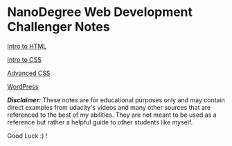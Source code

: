 # NanoDegree Web Development Challenger Notes
[Intro to HTML](HTML.md)

[Intro to CSS](CSS.md)

[Advanced CSS](Advanced%20CSS.md)

[WordPress](WordPress.md)

***Disclaimer:*** These notes are for educational purposes only and may contain direct examples from udacity's videos and many other sources that are referenced to the best of my abilities. They are not meant to be used as a reference but rather a helpful guide to other students like myself.

Good Luck :) !